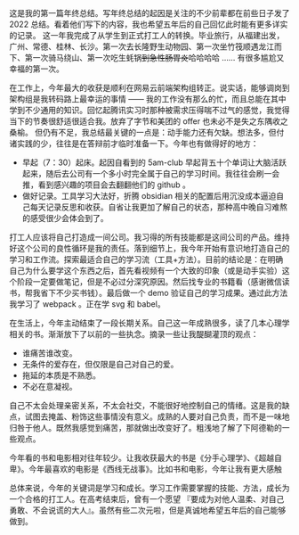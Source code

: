 
这是我的第一篇年终总结。写年终总结的起因是关注的不少前辈都在前些日子发了 2022 总结。看着他们写下的内容，我也希望五年后的自己回忆此时能有更多详实的记录。
这一年我完成了从学生到正式打工人的转换。毕业旅行，从福建出发，广州、常德、桂林、长沙。第一次去长隆野生动物园、第一次坐竹筏顺遇龙江而下、第一次骑马绕山、第一次吃生蚝锅<s>到急性肠胃炎</s>哈哈哈哈 …… 有很多尴尬又幸福的第一次。

在工作上，今年最大的收获是顺利在网易云前端架构组转正。说实话，能够调岗到架构组是我转码路上最幸运的事情 —— 我的工作没有那么的忙，而且总能在其中学到不少通用的知识。回忆起腾讯实习时那种被需求压得喘不过气的感觉，我觉得当下的节奏很舒适很适合我。放弃了字节和美团的 offer 也未必不是失之东隅收之桑榆。
但仍有不足，我总结最关键的一点是：动手能力还有欠缺。想法多，但付诸实践的少，往往是在答辩前才临时准备一下。今年也有做得好的地方：
- 早起（7：30）起床。起因自看到的 5am-club 早起背五十个单词让大脑活跃起来，随后去公司有一个多小时完全属于自己的学习时间。我往往会刷一会推，看到感兴趣的项目会去翻翻他们的 github 。
- 做好记录。工具学习大法好，折腾 obsidian 相关的配置后用沉没成本逼迫自己每天记录反思和收获。自省让我更加了解自己的状态，那种高中晚自习难熬的感受很少会体会到了。

打工人应该将自己打造成一间公司。我习得的所有技能都是这间公司的产品。维持好这个公司的良性循环是我的责任。落到细节上，我今年开始有意识地打造自己的学习和工作流。探索最适合自己的学习流（工具+方法）。目前的结论是：在明确自己为什么要学这个东西之后，首先看视频有一个大致的印象（或是动手实验）这个阶段一定要做笔记，但是不必过分深究原因。然后找专业的书籍看（感谢微信读书，帮我省下不少买书钱）。最后做一个 demo 验证自己的学习成果。通过此方法我学习了 webpack 。正在学 svg 和 babel。

在生活上，今年主动结束了一段长期关系。自己这一年成熟很多，读了几本心理学相关的书。渐渐放下了以前的一些执念。摘录一些让我醍醐灌顶的观点：
- 谁痛苦谁改变。
- 无条件的爱存在，但仅限是自己对自己的爱。
- 拖延的本质是不熟悉。
- 不必在意凝视。

自己不太会处理亲密关系，不太会社交，不能很好地控制自己的情绪。这是我的缺点，试图去掩盖、粉饰这些事情没有意义。成熟的人要对自己负责，而不是一味地归咎于他人。既然我感觉到痛苦，那就做出改变好了。粗浅地了解了下阿德勒的一些观点。

今年看的书和电影相对往年较少。让我收获最大的书是《分手心理学》、《超越自卑》。今年最喜欢的电影是《西线无战事》。比如书和电影，今年让我有更大感触

总体来说，今年的关键词是学习和成长。学习工作需要掌握的技能、方法，成长为一个合格的打工人。在高考结束后，曾有一个愿望 『要成为对他人温柔、对自己勇敢、不会说谎的大人』。虽然有些二次元啦，但是真诚地希望五年后的自己能够做到。
